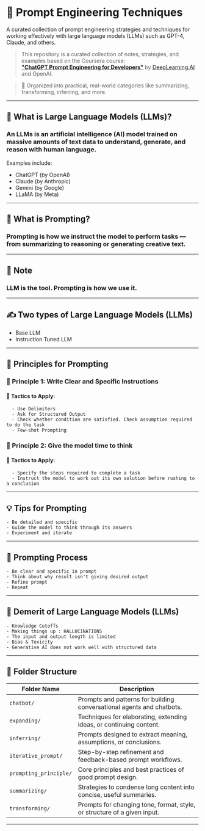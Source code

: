 # 🚀 **Prompt Engineering Techniques**  

A curated collection of prompt engineering strategies and techniques for working effectively with large language models (LLMs) such as GPT-4, Claude, and others.

> This repository is a curated collection of notes, strategies, and examples based on the Coursera course:  
> **["ChatGPT Prompt Engineering for Developers"](https://www.coursera.org/learn/chatgpt-prompt-engineering-for-developers-project/home)**
> by [DeepLearning.AI](https://www.deeplearning.ai/) and OpenAI.
  

> 📁 Organized into practical, real-world categories like summarizing, transforming, inferring, and more.

---

## 🧠 What is Large Language Models (LLMs)?
### An LLMs is an artificial intelligence (AI) model trained on massive amounts of text data to understand, generate, and reason with human language. 
Examples include:
- ChatGPT (by OpenAI)
- Claude (by Anthropic)
- Gemini (by Google)
- LLaMA (by Meta)

---

## 💬 What is Prompting?
### Prompting is how we instruct the model to perform tasks — from summarizing to reasoning or generating creative text.

---

## 📌 Note
### LLM is the tool. Prompting is how we use it.

---

## ✍️ Two types of Large Language Models (LLMs)
  - Base LLM
  - Instruction Tuned LLM

---

## 🎯 Principles for Prompting

### 📌 Principle 1: Write Clear and Specific Instructions
  
#### 🔧 Tactics to Apply:
   
      - Use Delimiters
      - Ask for Structured Output
      - Check whether condition are satisfied. Check assumption required to do the task
      - Few-shot Prompting

     
  ### 📌 Principle 2: Give the model time to think

  #### 🔧 Tactics to Apply:
   
      - Specify the steps required to complete a task
      - Instruct the model to work out its own solution before rushing to a conclusion  

---

## 💡 Tips for Prompting

    - Be detailed and specific
    - Guide the model to think through its answers
    - Experiment and iterate

---

## 🔁 Prompting Process

    - Be clear and specific in prompt
    - Think about why result isn't giving desired output
    - Refine prompt
    - Repeat

---

## 💢 Demerit of Large Language Models (LLMs)

    - Knowledge Cutoffs
    - Making things up : HALLUCINATIONS
    - The input and output length is limited
    - Bias & Toxicity
    - Generative AI does not work well with structured data

---
    

## 📂 Folder Structure

| Folder Name           | Description                                                                 |
|-----------------------|-----------------------------------------------------------------------------|
| `chatbot/`            | Prompts and patterns for building conversational agents and chatbots.       |
| `expanding/`          | Techniques for elaborating, extending ideas, or continuing content.         |
| `inferring/`          | Prompts designed to extract meaning, assumptions, or conclusions.           |
| `iterative_prompt/`   | Step-by-step refinement and feedback-based prompt workflows.                |
| `prompting_principle/`| Core principles and best practices of good prompt design.                   |
| `summarizing/`        | Strategies to condense long content into concise, useful summaries.         |
| `transforming/`       | Prompts for changing tone, format, style, or structure of a given input.    |

---


